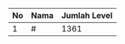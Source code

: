 | No | Nama            | Jumlah Level |
|----|-----------------|--------------|
| 1  | #    |    1361        |
